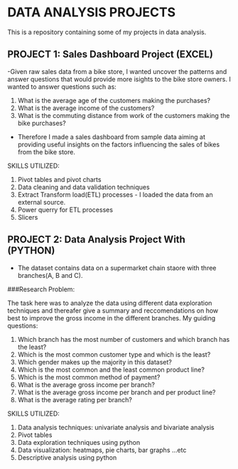 # DATA ANALYSIS PROJECTS
This is a repository containing some of my projects in data analysis.

## PROJECT 1: Sales Dashboard Project (EXCEL)
-Given raw sales data from a bike store, I wanted uncover the patterns and answer questions that would provide more isights to the bike store owners. I wanted to answer questions such as:
  1. What is the average age of the customers making the purchases?
  2. What is the average income of the customers?
  3. What is the commuting distance from work of the customers making the bike purchases?
- Therefore I made a sales dashboard from sample data aiming at providing useful insights on the factors influencing the sales of bikes from the bike store.

SKILLS UTILIZED: 
  1. Pivot tables and pivot charts
  2. Data cleaning and data validation techniques
  3. Extract Transform load(ETL) processes - I loaded the data from an external source.
  4. Power querry for ETL processes
  5. Slicers

## PROJECT 2: Data Analysis Project With (PYTHON)
- The dataset contains data on a supermarket chain staore with three branches(A, B and C).
  
###Research Problem:

  The task here was to analyze the data using different data exploration techniques and thereafer give a summary and reccomendations on how best to improve the gross income in the different branches.
My guiding questions:
  1. Which branch has the most number of customers and which branch has the least?
  2. Which is the most common customer type and which is the least?
  3. Which gender makes up the majority in this dataset?
  4. Which is the most common and the least common product line?
  5. Which is the most common method of payment?
  6. What is the average gross income per branch?
  7. What is the average gross income per branch and per product line?
  8. What is the average rating per branch?

SKILLS UTILIZED: 
  1. Data analysis techniques: univariate analysis and bivariate analysis
  2. Pivot tables 
  3. Data exploration techniques using python
  4. Data visualization: heatmaps, pie charts, bar graphs ...etc
  5. Descriptive analysis using python
